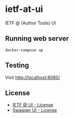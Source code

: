 # ietf-at-ui
IETF @ (Author Tools) UI

## Running web server
```
docker-compose up
```

## Testing

Visit [http://localhost:8080/](http://localhost:8080/)

## License

* [IETF @ UI - License](LICENSE)
* [Swagger UI - License](www/api/LICENSE)
